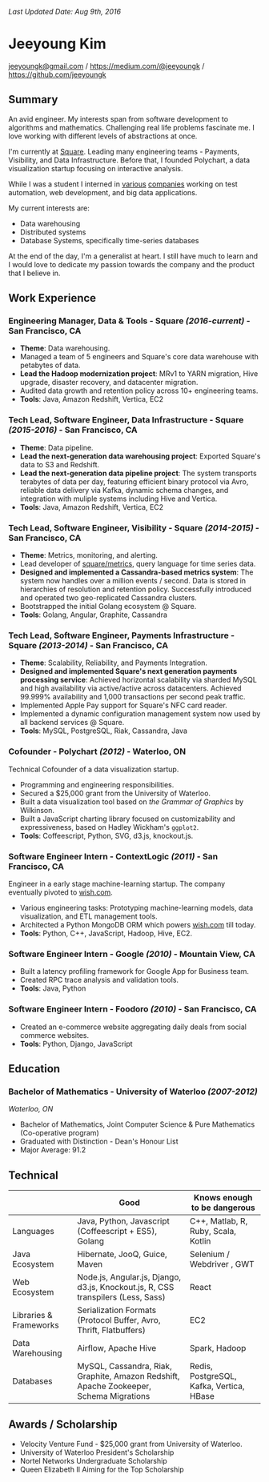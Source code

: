 _Last Updated Date: Aug 9th, 2016_

Jeeyoung Kim
============

jeeyoungk@gmail.com / https://medium.com/@jeeyoungk / https://github.com/jeeyoungk

Summary
-------

An avid engineer. My interests span from software development to algorithms and mathematics. Challenging real life problems fascinate me. I love working with different levels of abstractions at once.

I'm currently at [Square](https://squareup.com). Leading many engineering teams - Payments, Visibility, and Data Infrastructure.
Before that, I founded Polychart, a data visualization startup focusing on interactive analysis.

While I was a student I interned in [various](https://google.com) [companies](https://wish.com) working on test automation, web development, and big data applications.

My current interests are:

* Data warehousing
* Distributed systems
* Database Systems, specifically time-series databases

At the end of the day, I'm a generalist at heart. I still have much to learn and I would love to dedicate my passion towards the company and the product that I believe in.

Work Experience
---------------

### Engineering Manager, Data & Tools - Square _(2016-current)_ - San Francisco, CA

* **Theme**: Data warehousing.
* Managed a team of 5 engineers and Square's core data warehouse with petabytes of data.
* **Lead the Hadoop modernization project**: MRv1 to YARN migration, Hive upgrade, disaster recovery, and datacenter migration.
* Audited data growth and retention policy across 10+ engineering teams.
* **Tools**: Java, Amazon Redshift, Vertica, EC2

### Tech Lead, Software Engineer, Data Infrastructure - Square _(2015-2016)_ - San Francisco, CA

* **Theme**: Data pipeline.
* **Lead the next-generation data warehousing project**: Exported Square's data to S3 and Redshift.
* **Lead the next-generation data pipeline project**: The system transports terabytes of data per day, featuring efficient binary protocol via Avro, reliable data delivery via Kafka, dynamic schema changes, and integration with muliple systems including Hive and Vertica.
* **Tools**: Java, Amazon Redshift, Vertica, EC2

### Tech Lead, Software Engineer, Visibility - Square _(2014-2015)_ - San Francisco, CA

* **Theme**: Metrics, monitoring, and alerting.
* Lead developer of [square/metrics](https://github.com/square/metrics), query language for time series data.
* **Designed and implemented a Cassandra-based metrics system**: The system now handles over a million events / second. Data is stored in hierarchies of resolution and retention policy. Successfully introduced and operated two geo-replicated Cassandra clusters.
* Bootstrapped the initial Golang ecosystem @ Square.
* **Tools**: Golang, Angular, Graphite, Cassandra

### Tech Lead, Software Engineer, Payments Infrastructure - Square _(2013-2014)_ - San Francisco, CA

* **Theme**: Scalability, Reliability, and Payments Integration.
* **Designed and implemented Square's next generation payments processing service**: Achieved horizontal scalability via sharded MySQL and high availability via active/active across datacenters. Achieved 99.999% availability and 1,000 transactions per second peak traffic.
* Implemented Apple Pay support for Square's NFC card reader.
* Implemented a dynamic configuration management system now used by all backend services @ Square.
* **Tools**: MySQL, PostgreSQL, Riak, Cassandra, Java

### Cofounder - Polychart _(2012)_ - Waterloo, ON

Technical Cofounder of a data visualization startup.
* Programming and engineering responsibilities.
* Secured a $25,000 grant from the University of Waterloo.
* Built a data visualization tool based on _the Grammar of Graphics_ by Wilkinson.
* Built a JavaScript charting library focused on customizability and expressiveness, based on Hadley Wickham's `ggplot2`.
* **Tools**: Coffeescript, Python, SVG, d3.js, knockout.js.

### Software Engineer Intern - ContextLogic _(2011)_ - San Francisco, CA

Engineer in a early stage machine-learning startup. The company eventually pivoted to [wish.com](https://wish.com).

* Various engineering tasks: Prototyping machine-learning models, data visualization, and ETL management tools.
* Architected a Python MongoDB ORM which powers [wish.com](https://wish.com) till today.
* **Tools**: Python, C++, JavaScript, Hadoop, Hive, EC2.

### Software Engineer Intern - Google _(2010)_ - Mountain View, CA

* Built a latency profiling framework for Google App for Business team.
* Created RPC trace analysis and validation tools.
* **Tools**: Java, Python

### Software Engineer Intern - Foodoro _(2010)_ - San Francisco, CA

* Created an e-commerce website aggregating daily deals from social commerce websites.
* **Tools**: Python, Django, JavaScript

Education
---------

### Bachelor of Mathematics - University of Waterloo _(2007-2012)_

_Waterloo, ON_
* Bachelor of Mathematics, Joint Computer Science & Pure Mathematics (Co-operative program)
* Graduated with Distinction - Dean's Honour List
* Major Average: 91.2

Technical
---------

|           | Good        | Knows enough to be dangerous|
|-----------|-------------|-----------------------------|
| Languages | Java, Python, Javascript (Coffeescript + ES5), Golang | C++, Matlab, R, Ruby, Scala, Kotlin |
| Java Ecosystem | Hibernate, JooQ, Guice, Maven | Selenium / Webdriver , GWT |
| Web Ecosystem | Node.js, Angular.js, Django, d3.js, Knockout.js, R, CSS transpilers (Less, Sass) | React |
| Libraries & Frameworks | Serialization Formats (Protocol Buffer, Avro, Thrift, Flatbuffers) | EC2 |
| Data Warehousing | Airflow, Apache Hive | Spark, Hadoop |
| Databases | MySQL, Cassandra, Riak, Graphite, Amazon Redshift, Apache Zookeeper, Schema Migrations | Redis, PostgreSQL, Kafka, Vertica, HBase |


Awards / Scholarship
--------------------

* Velocity Venture Fund - $25,000 grant from University of Waterloo.
* University of Waterloo President's Scholarship
* Nortel Networks Undergraduate Scholarship
* Queen Elizabeth II Aiming for the Top Scholarship
